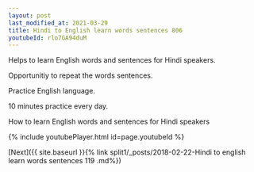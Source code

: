 ```yaml
---
layout: post
last_modified_at: 2021-03-29
title: Hindi to English learn words sentences 806 
youtubeId: rlo7GA94duM
---
```

 
 
Helps to learn English words and sentences for Hindi speakers.

Opportunitiy to repeat the words sentences. 

Practice English language. 
 
10 minutes practice every day. 
 
How to learn English words and sentences for Hindi speakers 
 
{% include youtubePlayer.html id=page.youtubeId %}
 
 
[Next]({{ site.baseurl }}{% link  split1/_posts/2018-02-22-Hindi to english learn words sentences 119 .md%})
 
